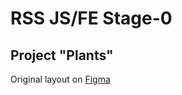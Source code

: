 # RSS JS/FE Stage-0
## Project "Plants"
Original layout on [Figma](https://www.figma.com/file/ntVt8IwlwzfVFMBuVVAze8/Plants?node-id=0%3A1)
